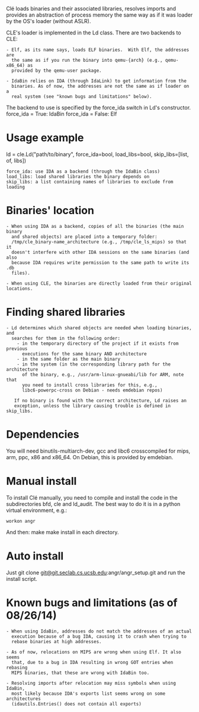 Clé loads binaries and their associated libraries, resolves imports and
provides an abstraction of process memory the same way as if it was loader by
the OS's loader (without ASLR).

CLE's loader is implemented in the Ld class. 
There are two backends to CLE:

    - Elf, as its name says, loads ELF binaries.  With Elf, the addresses are
      the same as if you run the binary into qemu-{arch} (e.g., qemu-x86_64) as
      provided by the qemu-user package.

    - IdaBin relies on IDA (through IdaLink) to get information from the
      binaries. As of now, the addresses are not the same as if loader on a
      real system (see "known bugs and limitations" below). 

The backend to use is specified by the force_ida switch in Ld's constructor.
    force_ida = True: IdaBin
    force_ida = False: Elf

# Usage example

ld = cle.Ld("path/to/binary", force_ida=bool, load_libs=bool,
skip_libs=[list, of, libs])

    force_ida: use IDA as a backend (through the IdaBin class)
    load_libs: load shared libraries the binary depends on
    skip_libs: a list containing names of libraries to exclude from loading

# Binaries' location

    - When using IDA as a backend, copies of all the binaries (the main binary
      and shared objects) are placed into a temporary folder:
      /tmp/cle_binary-name_architecture (e.g., /tmp/cle_ls_mips) so that it
      doesn't interfere with other IDA sessions on the same binaries (and also
      because IDA requires write permission to the same path to write its .db
      files).

    - When using CLE, the binaries are directly loaded from their original locations.

# Finding shared libraries

    - Ld determines which shared objects are needed when loading binaries, and
      searches for them in the following order:
        - in the temporary directory of the project if it exists from previous
          executions for the same binary AND architecture
        - in the same folder as the main binary
        - in the system (in the corresponding library path for the architecture
          of the binary, e.g., /usr/arm-linux-gnueabi/lib for ARM, note that
          you need to install cross libraries for this, e.g.,
          libc6-powerpc-cross on Debian - needs emdebian repos)

       If no binary is found with the correct architecture, Ld raises an
       exception, unless the library causing trouble is defined in skip_libs. 


# Dependencies

You will need binutils-multiarch-dev, gcc and libc6 crosscompiled for mips,
arm, ppc, x86 and x86_64. On Debian, this is provided by emdebian.


# Manual install

To install Clé manually, you need to compile and install the code in the
subdirectories bfd, cle and ld_audit. The best way to do it is in a python
virtual
environment, e.g.:

    workon angr

And then:
    make 
    make install
in each directory.


# Auto install

Just git clone git@git.seclab.cs.ucsb.edu:angr/angr_setup.git and run the
install script.

# Known bugs and limitations (as of 08/26/14)

    - When using IdaBin, addresses do not match the addresses of an actual
      execution because of a bug IDA, causing it to crash when trying to
      rebase binaries at high addresses.

    - As of now, relocations on MIPS are wrong when using Elf. It also seems
      that, due to a bug in IDA resulting in wrong GOT entries when rebasing
      MIPS binaries, that these are wrong with IdaBin too.

    - Resolving imports after relocation may miss symbols when using IdaBin,
      most likely because IDA's exports list seems wrong on some architectures
      (idautils.Entries() does not contain all exports)

